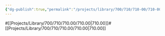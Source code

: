 ```yaml
---
{"dg-publish":true,"permalink":"/projects/library/700/710/710-00/710-00-b/","noteIcon":"0","created":"2024-01-31T10:10:26.883+09:00","updated":"2024-02-05T12:40:32.124+09:00"}
---
```


#[[Projects/Library/700/710/710.00/710.00\|710.00]]#[[Projects/Library/700/710/710.00/710.00\|710.00]]






